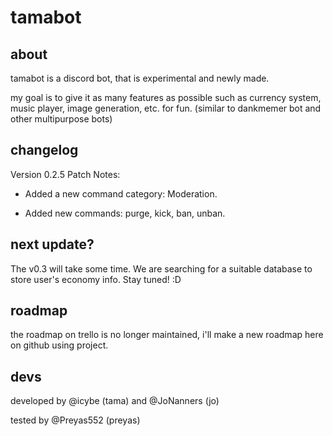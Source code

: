 # tamabot

<h2> about </h2>
tamabot is a discord bot, that is experimental and newly made.

my goal is to give it as many features as possible such as currency system, music player, image generation, etc. for fun.
(similar to dankmemer bot and other multipurpose bots)

<h2> changelog </h2>
Version 0.2.5 Patch Notes:

- Added a new command category: Moderation.

- Added new commands: purge, kick, ban, unban.

<h2> next update? </h2>
The v0.3 will take some time. We are searching for a suitable database to store user's economy info. Stay tuned! :D

<h2> roadmap </h2>
the roadmap on trello is no longer maintained, i'll make a new roadmap here on github using project.

<h2> devs </h2>
developed by @icybe (tama) and @JoNanners (jo)

tested by @Preyas552 (preyas)
